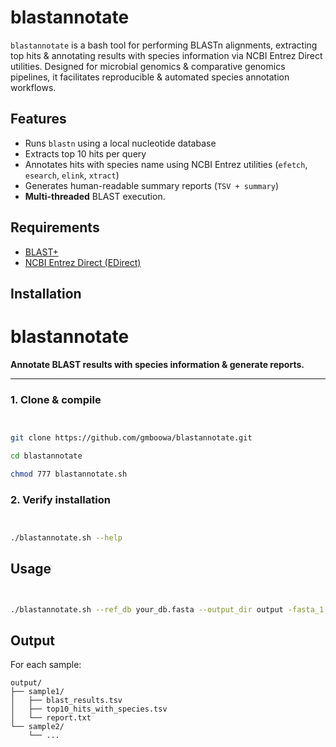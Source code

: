 # blastannotate

`blastannotate` is a bash tool for performing BLASTn alignments, extracting top hits & annotating results with species information via NCBI Entrez Direct utilities. Designed for microbial genomics & comparative genomics pipelines, it facilitates reproducible & automated species annotation workflows.

## Features
- Runs `blastn` using a local nucleotide database
- Extracts top 10 hits per query
- Annotates hits with species name using NCBI Entrez utilities (`efetch`, `esearch`, `elink`, `xtract`)
- Generates human-readable summary reports (`TSV + summary`)
- **Multi-threaded** BLAST execution.  


## Requirements

- [BLAST+](https://ftp.ncbi.nlm.nih.gov/blast/executables/blast+/LATEST/)
- [NCBI Entrez Direct (EDirect)](https://www.ncbi.nlm.nih.gov/books/NBK179288/)

## Installation

# blastannotate  

**Annotate BLAST results with species information & generate reports.**  

---

### 1. Clone & compile  

```bash


git clone https://github.com/gmboowa/blastannotate.git

cd blastannotate

chmod 777 blastannotate.sh

```
### 2. Verify installation

```bash


./blastannotate.sh --help

```
## Usage 

```bash


./blastannotate.sh --ref_db your_db.fasta --output_dir output -fasta_1 query1.fa -fasta_2 query2.fa

```

## Output

For each sample:

```
output/
├── sample1/
│   ├── blast_results.tsv
│   ├── top10_hits_with_species.tsv
│   └── report.txt
└── sample2/
    └── ...
```




